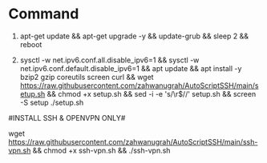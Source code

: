 # Command

1. apt-get update && apt-get upgrade -y && update-grub && sleep 2 && reboot

2. sysctl -w net.ipv6.conf.all.disable_ipv6=1 && sysctl -w net.ipv6.conf.default.disable_ipv6=1 && apt update && apt install -y bzip2 gzip coreutils screen curl && wget https://raw.githubusercontent.com/zahwanugrah/AutoScriptSSH/main/setup.sh && chmod +x setup.sh && sed -i -e 's/\r$//' setup.sh && screen -S setup ./setup.sh

#INSTALL SSH & OPENVPN ONLY#

wget https://raw.githubusercontent.com/zahwanugrah/AutoScriptSSH/main/ssh-vpn.sh && chmod +x ssh-vpn.sh && ./ssh-vpn.sh
